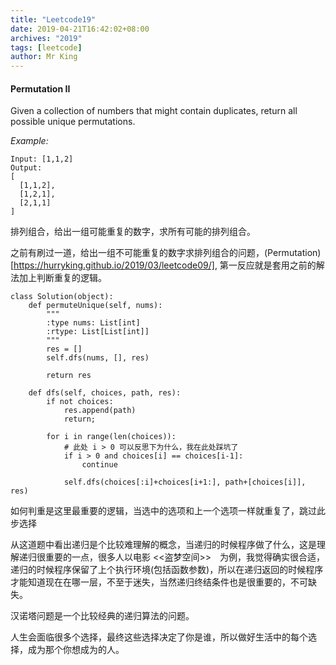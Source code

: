 ```yaml
---
title: "Leetcode19"
date: 2019-04-21T16:42:02+08:00
archives: "2019"
tags: [leetcode]
author: Mr King
---
```



#### Permutation II

Given a collection of numbers that might contain duplicates, return all possible unique permutations.

*Example:*

```
Input: [1,1,2]
Output:
[
  [1,1,2],
  [1,2,1],
  [2,1,1]
]
```

排列组合，给出一组可能重复的数字，求所有可能的排列组合。

之前有刷过一道，给出一组不可能重复的数字求排列组合的问题，(Permutation)[https://hurryking.github.io/2019/03/leetcode09/], 第一反应就是套用之前的解法加上判断重复的逻辑。

```
class Solution(object):
    def permuteUnique(self, nums):
        """
        :type nums: List[int]
        :rtype: List[List[int]]
        """
        res = []
        self.dfs(nums, [], res)
        
        return res
    
    def dfs(self, choices, path, res):
        if not choices:
            res.append(path)
            return;
        
        for i in range(len(choices)):
        	# 此处 i > 0 可以反思下为什么，我在此处踩坑了
        	if i > 0 and choices[i] == choices[i-1]:
                continue
            
            self.dfs(choices[:i]+choices[i+1:], path+[choices[i]], res)

```

如何判重是这里最重要的逻辑，当选中的选项和上一个选项一样就重复了，跳过此步选择

从这道题中看出递归是个比较难理解的概念，当递归的时候程序做了什么，这是理解递归很重要的一点，很多人以电影 <<盗梦空间>>　为例，我觉得确实很合适，递归的时候程序保留了上个执行环境(包括函数参数)，所以在递归返回的时候程序才能知道现在在哪一层，不至于迷失，当然递归终结条件也是很重要的，不可缺失。

汉诺塔问题是一个比较经典的递归算法的问题。

>
人生会面临很多个选择，最终这些选择决定了你是谁，所以做好生活中的每个选择，成为那个你想成为的人。